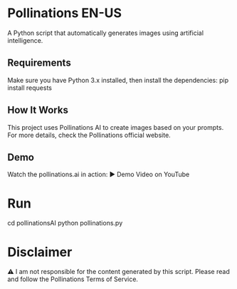 # Pollinations EN-US

A Python script that automatically generates images using artificial intelligence.

## Requirements
Make sure you have Python 3.x installed, then install the dependencies:
pip install requests

## How It Works
This project uses Pollinations AI to create images based on your prompts.
For more details, check the Pollinations official website.

## Demo
Watch the pollinations.ai in action:
▶️ Demo Video on YouTube

# Run
cd pollinationsAI
python pollinations.py

# Disclaimer
⚠️ I am not responsible for the content generated by this script.
Please read and follow the Pollinations Terms of Service.

